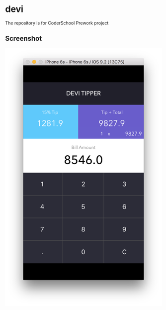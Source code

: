 # devi

The repository is for CoderSchool Prework project

## Screenshot

[![01](https://raw.githubusercontent.com/tieubao/devi/master/01.png)](/01.png)
